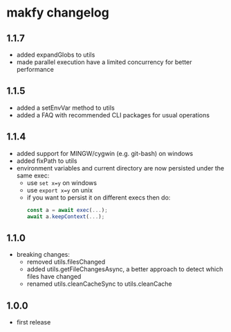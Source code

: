 # makfy changelog

## 1.1.7
- added expandGlobs to utils
- made parallel execution have a limited concurrency for better performance

## 1.1.5
- added a setEnvVar method to utils
- added a FAQ with recommended CLI packages for usual operations

## 1.1.4
- added support for MINGW/cygwin (e.g. git-bash) on windows
- added fixPath to utils
- environment variables and current directory are now persisted under the same exec:
  - use ```set x=y``` on windows 
  - use ```export x=y``` on unix
  - if you want to persist it on different execs then do:
    ```js
    const a = await exec(...);
    await a.keepContext(...);
    ```

## 1.1.0

- breaking changes:
  - removed utils.filesChanged
  - added utils.getFileChangesAsync, a better approach to detect which files have changed
  - renamed utils.cleanCacheSync to utils.cleanCache

## 1.0.0

- first release
